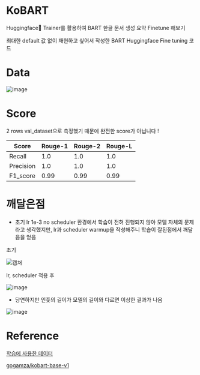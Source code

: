 # KoBART

Huggingface🤗 Trainer를 활용하여 BART 한글 문서 생성 요약 Finetune 해보기

최대한 default 값 없이 재현하고 싶어서 작성한 BART Huggingface Fine tuning 코드

# Data

![image](https://user-images.githubusercontent.com/44603549/216853537-442e05eb-1ad5-4cff-92da-5e1f36cebf58.png)

# Score

2 rows val_dataset으로 측정했기 때문에 완전한 score가 아닙니다 !

| Score     | Rouge-1 | Rouge-2 | Rouge-L |
|---------- | ------- | ------- | ------- |
| Recall    | 1.0     | 1.0     | 1.0     |
| Precision | 1.0     | 1.0     | 1.0     |
| F1_score  | 0.99    | 0.99    | 0.99    |

# 깨달은점

* 초기 lr 1e-3 no scheduler 환경에서 학습이 전혀 진행되지 않아 모델 자체의 문제라고 생각했지만, lr과 scheduler warmup을 작성해주니 학습이 잘된점에서 깨달음을 얻음

초기

![캡처](https://user-images.githubusercontent.com/44603549/216854384-ab1d76e8-ecf8-4561-bcd9-1b535e2ad80b.PNG)

lr, scheduler 적용 후

![image](https://user-images.githubusercontent.com/44603549/216854421-b6cf89eb-53c0-4ff2-8f43-0d5bfbbed854.png)

* 당연하지만 인풋의 길이가 모델의 길이와 다르면 이상한 결과가 나옴

![image](https://user-images.githubusercontent.com/44603549/216854469-09498c67-6328-4c26-93ef-ddcd81dd2883.png)


# Reference

[학습에 사용한 데이터](https://github.com/seujung/KoBART-summarization/tree/main/data)

[gogamza/kobart-base-v1](https://huggingface.co/gogamza/kobart-base-v1)
